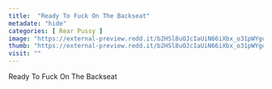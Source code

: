 ```yaml
---
title:  "Ready To Fuck On The Backseat"
metadate: "hide"
categories: [ Rear Pussy ]
image: "https://external-preview.redd.it/b2HSl8uOJcIaUiN66iXbx_o31pWYgqamK-lByhL5doE.jpg?auto=webp&s=7cc2c37472b53429e85b5487460c6d5830fbb673"
thumb: "https://external-preview.redd.it/b2HSl8uOJcIaUiN66iXbx_o31pWYgqamK-lByhL5doE.jpg?width=320&crop=smart&auto=webp&s=0ba0f4c923cca38b5b4231e200f7e1536ca6db09"
visit: ""
---
```

Ready To Fuck On The Backseat
